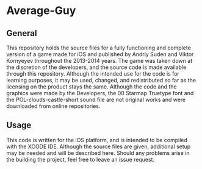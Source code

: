 # Average-Guy

## General
This repository holds the source files for a fully functioning and complete version of a game made for iOS and published by Andriy Suden and Viktor Kornyeyev throughout the 2013-2014 years. The game was taken down at the discretion of the developers, and the source code is made available through this repository. Although the intended use for the code is for learning purposes, it may be used, changed, and redistributed so far as the licensing on the product stays the same. Although the code and the graphics were made by the Developers, the 00 Starmap Truetype font and the POL-clouds-castle-short sound file are not original works and were downloaded from online repositories.

## Usage
This code is written for the iOS platform, and is intended to be compiled with the XCODE IDE. Although the source files are given, additional setup may be needed and will be described here. Should any problems arise in the building the project, feel free to leave an issue request.
